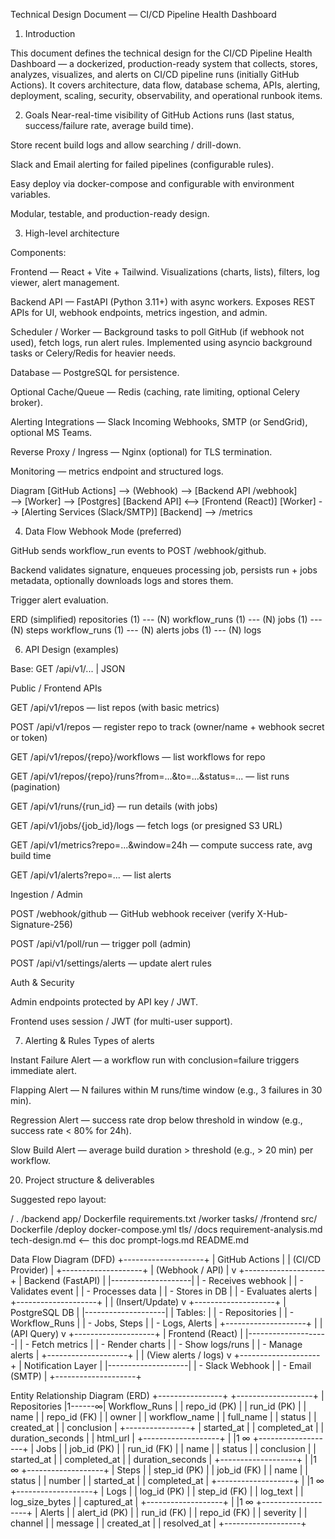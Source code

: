 Technical Design Document — CI/CD Pipeline Health Dashboard
1. Introduction

This document defines the technical design for the CI/CD Pipeline Health Dashboard — a dockerized, production-ready system that collects, stores, analyzes, visualizes, and alerts on CI/CD pipeline runs (initially GitHub Actions). It covers architecture, data flow, database schema, APIs, alerting, deployment, scaling, security, observability, and operational runbook items.

2. Goals
Near-real-time visibility of GitHub Actions runs (last status, success/failure rate, average build time).

Store recent build logs and allow searching / drill-down.

Slack and Email alerting for failed pipelines (configurable rules).

Easy deploy via docker-compose and configurable with environment variables.

Modular, testable, and production-ready design.

3. High-level architecture

Components:

Frontend — React + Vite + Tailwind. Visualizations (charts, lists), filters, log viewer, alert management.

Backend API — FastAPI (Python 3.11+) with async workers. Exposes REST APIs for UI, webhook endpoints, metrics ingestion, and admin.

Scheduler / Worker — Background tasks to poll GitHub (if webhook not used), fetch logs, run alert rules. Implemented using asyncio background tasks or Celery/Redis for heavier needs.

Database — PostgreSQL for persistence.

Optional Cache/Queue — Redis (caching, rate limiting, optional Celery broker).

Alerting Integrations — Slack Incoming Webhooks, SMTP (or SendGrid), optional MS Teams.

Reverse Proxy / Ingress — Nginx (optional) for TLS termination.

Monitoring — metrics endpoint and structured logs.

Diagram
[GitHub Actions] --> (Webhook) --> [Backend API /webhook]
                            \
                             --> [Worker] --> [Postgres]
[Backend API] <--> [Frontend (React)]
[Worker] --> [Alerting Services (Slack/SMTP)]
[Backend] --> /metrics


4. Data Flow
Webhook Mode (preferred)

GitHub sends workflow_run events to POST /webhook/github.

Backend validates signature, enqueues processing job, persists run + jobs metadata, optionally downloads logs and stores them.

Trigger alert evaluation.

ERD (simplified)
repositories (1) --- (N) workflow_runs (1) --- (N) jobs (1) --- (N) steps
workflow_runs (1) --- (N) alerts
jobs (1) --- (N) logs

6. API Design (examples)

Base: GET /api/v1/... | JSON

Public / Frontend APIs

GET /api/v1/repos — list repos (with basic metrics)

POST /api/v1/repos — register repo to track (owner/name + webhook secret or token)

GET /api/v1/repos/{repo}/workflows — list workflows for repo

GET /api/v1/repos/{repo}/runs?from=...&to=...&status=... — list runs (pagination)

GET /api/v1/runs/{run_id} — run details (with jobs)

GET /api/v1/jobs/{job_id}/logs — fetch logs (or presigned S3 URL)

GET /api/v1/metrics?repo=...&window=24h — compute success rate, avg build time

GET /api/v1/alerts?repo=... — list alerts

Ingestion / Admin

POST /webhook/github — GitHub webhook receiver (verify X-Hub-Signature-256)

POST /api/v1/poll/run — trigger poll (admin)

POST /api/v1/settings/alerts — update alert rules

Auth & Security

Admin endpoints protected by API key / JWT.

Frontend uses session / JWT (for multi-user support).

7. Alerting & Rules
Types of alerts

Instant Failure Alert — a workflow run with conclusion=failure triggers immediate alert.

Flapping Alert — N failures within M runs/time window (e.g., 3 failures in 30 min).

Regression Alert — success rate drop below threshold in window (e.g., success rate < 80% for 24h).

Slow Build Alert — average build duration > threshold (e.g., > 20 min) per workflow.

20. Project structure & deliverables

Suggested repo layout:

/ .
  /backend
    app/
    Dockerfile
    requirements.txt
  /worker
    tasks/
  /frontend
    src/
    Dockerfile
  /deploy
    docker-compose.yml
    tls/
  /docs
    requirement-analysis.md
    tech-design.md  <-- this doc
    prompt-logs.md
 README.md


Data Flow Diagram (DFD)
     +--------------------+
     |  GitHub Actions    |
     |  (CI/CD Provider)  |
     +--------------------+
               |
        (Webhook / API)
               |
               v
     +--------------------+
     |  Backend (FastAPI) |
     |--------------------|
     | - Receives webhook |
     | - Validates event  |
     | - Processes data   |
     | - Stores in DB     |
     | - Evaluates alerts |
     +--------------------+
               |
               |  (Insert/Update)
               v
     +--------------------+
     |   PostgreSQL DB    |
     |--------------------|
     | Tables:            |
     | - Repositories     |
     | - Workflow_Runs    |
     | - Jobs, Steps      |
     | - Logs, Alerts     |
     +--------------------+
               |
               |  (API Query)
               v
     +--------------------+
     | Frontend (React)   |
     |--------------------|
     | - Fetch metrics    |
     | - Render charts    |
     | - Show logs/runs   |
     | - Manage alerts    |
     +--------------------+
               |
               |  (View alerts / logs)
               v
     +--------------------+
     | Notification Layer |
     |--------------------|
     | - Slack Webhook    |
     | - Email (SMTP)     |
     +--------------------+



Entity Relationship Diagram (ERD)
+----------------+        +-------------------+
|  Repositories  |1------∞|   Workflow_Runs   |
| repo_id (PK)   |        | run_id (PK)       |
| name           |        | repo_id (FK)      |
| owner          |        | workflow_name     |
| full_name      |        | status            |
| created_at     |        | conclusion        |
+----------------+        | started_at        |
                          | completed_at      |
                          | duration_seconds  |
                          | html_url          |
                          +-------------------+
                                  |
                                  |1
                                  ∞
                          +-------------------+
                          |       Jobs        |
                          | job_id (PK)       |
                          | run_id (FK)       |
                          | name              |
                          | status            |
                          | conclusion        |
                          | started_at        |
                          | completed_at      |
                          | duration_seconds  |
                          +-------------------+
                                  |
                                  |1
                                  ∞
                          +-------------------+
                          |       Steps       |
                          | step_id (PK)      |
                          | job_id (FK)       |
                          | name              |
                          | status            |
                          | number            |
                          | started_at        |
                          | completed_at      |
                          +-------------------+
                                  |
                                  |1
                                  ∞
                          +-------------------+
                          |       Logs        |
                          | log_id (PK)       |
                          | step_id (FK)      |
                          | log_text          |
                          | log_size_bytes    |
                          | captured_at       |
                          +-------------------+
                                  |
                                  |1
                                  ∞
                          +-------------------+
                          |      Alerts       |
                          | alert_id (PK)     |
                          | run_id (FK)       |
                          | repo_id (FK)      |
                          | severity          |
                          | channel           |
                          | message           |
                          | created_at        |
                          | resolved_at       |
                          +-------------------+
